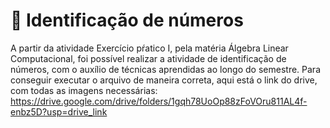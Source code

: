 # 🤠 Identificação de números
A partir da atividade Exercício pŕatico I, pela matéria Álgebra Linear Computacional, foi possível realizar a atividade de identificação de números, com o auxílio de técnicas aprendidas ao longo do semestre.
Para conseguir executar o arquivo de maneira correta, aqui está o link do drive, com todas as imagens necessárias: https://drive.google.com/drive/folders/1gqh78UoOp88zFoVOru811AL4f-enbz5D?usp=drive_link
